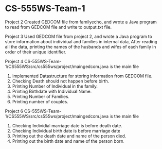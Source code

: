 # CS-555WS-Team-1

Project 2 
Created GEDCOM file from familyecho, and wrote a Java program to read  from GEDCOM file and write to output.txt file. 

Project 3
Used GEDCOM file from project 2, and wrote a Java program to store information about individual and families in internal data, After reading all the data, printing the names of the husbands and wifes of each family in order of their unique identifier. 

Project 4 
CS-555WS-Team-1/CS555WS/src/cs555ws/project/maingedcom.java is the main file
1. Implemented Datastructure for storing information from GEDCOM file.
2. Checking Death should not happen before birth.
3. Printing Number of Individual in the family.
4. Printing Birthdate with Individual Name.
5. Printing Number of Families.
6. Printing number of couples.

Project 6
CS-555WS-Team-1/CS555WS/src/cs555ws/project/maingedcom.java is the main file
1. Checking Individial marriage date is before death date.
2. Checking Individual birth date is before marriage date
3. Printing out the death date and name of the person died.
4. Printing out the birth date and name of the person born.


